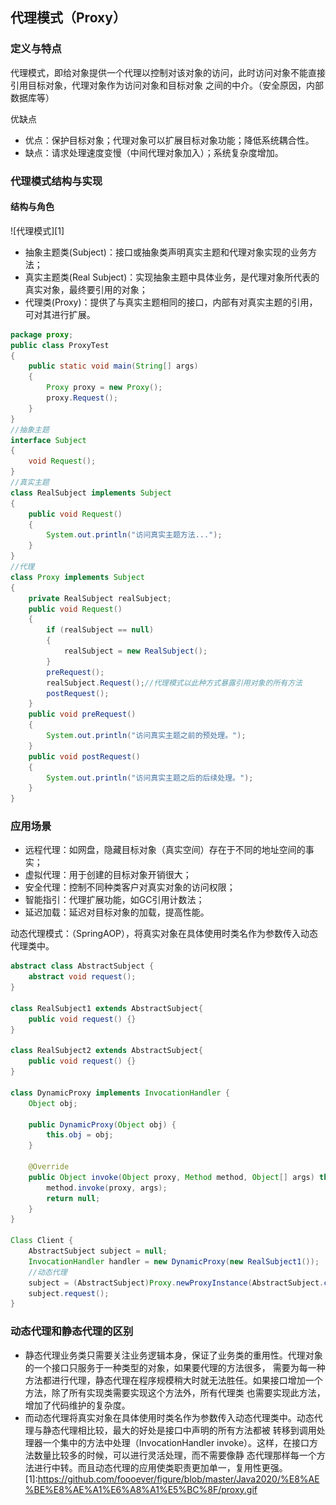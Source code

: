 ## 代理模式（Proxy）
### 定义与特点
代理模式，即给对象提供一个代理以控制对该对象的访问，此时访问对象不能直接引用目标对象，代理对象作为访问对象和目标对象
之间的中介。（安全原因，内部数据库等）

优缺点
* 优点：保护目标对象；代理对象可以扩展目标对象功能；降低系统耦合性。
* 缺点：请求处理速度变慢（中间代理对象加入）；系统复杂度增加。
### 代理模式结构与实现
#### 结构与角色
![代理模式][1]
* 抽象主题类(Subject)：接口或抽象类声明真实主题和代理对象实现的业务方法；
* 真实主题类(Real Subject)：实现抽象主题中具体业务，是代理对象所代表的真实对象，最终要引用的对象；
* 代理类(Proxy)：提供了与真实主题相同的接口，内部有对真实主题的引用，可对其进行扩展。
```Java
package proxy;
public class ProxyTest
{
    public static void main(String[] args)
    {
        Proxy proxy = new Proxy();
        proxy.Request();
    }
}
//抽象主题
interface Subject
{
    void Request();
}
//真实主题
class RealSubject implements Subject
{
    public void Request()
    {
        System.out.println("访问真实主题方法...");
    }
}
//代理
class Proxy implements Subject
{
    private RealSubject realSubject;
    public void Request()
    {
        if (realSubject == null)
        {
            realSubject = new RealSubject();
        }
        preRequest();
        realSubject.Request();//代理模式以此种方式暴露引用对象的所有方法
        postRequest();
    }
    public void preRequest()
    {
        System.out.println("访问真实主题之前的预处理。");
    }
    public void postRequest()
    {
        System.out.println("访问真实主题之后的后续处理。");
    }
}
```
### 应用场景
* 远程代理：如网盘，隐藏目标对象（真实空间）存在于不同的地址空间的事实；
* 虚拟代理：用于创建的目标对象开销很大；
* 安全代理：控制不同种类客户对真实对象的访问权限；
* 智能指引：代理扩展功能，如GC引用计数法；
* 延迟加载：延迟对目标对象的加载，提高性能。

动态代理模式：（SpringAOP），将真实对象在具体使用时类名作为参数传入动态代理类中。
```Java
abstract class AbstractSubject {
    abstract void request();
}

class RealSubject1 extends AbstractSubject{
    public void request() {}
}

class RealSubject2 extends AbstractSubject{
    public void request() {}
}

class DynamicProxy implements InvocationHandler {
    Object obj;

    public DynamicProxy(Object obj) {
        this.obj = obj;
    }
	
    @Override
    public Object invoke(Object proxy, Method method, Object[] args) throws Throwable {
        method.invoke(proxy, args);
        return null;
    }
}

Class Client {
    AbstractSubject subject = null;
    InvocationHandler handler = new DynamicProxy(new RealSubject1());
    //动态代理
    subject = (AbstractSubject)Proxy.newProxyInstance(AbstractSubject.class.getClassLoader(), new Class[]{AbstractSubject.class}, handler);
    subject.request();
}
```
### 动态代理和静态代理的区别
* 静态代理业务类只需要关注业务逻辑本身，保证了业务类的重用性。代理对象的一个接口只服务于一种类型的对象，如果要代理的方法很多，
需要为每一种方法都进行代理，静态代理在程序规模稍大时就无法胜任。如果接口增加一个方法，除了所有实现类需要实现这个方法外，所有代理类
也需要实现此方法，增加了代码维护的复杂度。
* 而动态代理将真实对象在具体使用时类名作为参数传入动态代理类中。动态代理与静态代理相比较，最大的好处是接口中声明的所有方法都被
转移到调用处理器一个集中的方法中处理（InvocationHandler invoke）。这样，在接口方法数量比较多的时候，可以进行灵活处理，而不需要像静
态代理那样每一个方法进行中转。而且动态代理的应用使类职责更加单一，复用性更强。
[1]:https://github.com/foooever/figure/blob/master/Java2020/%E8%AE%BE%E8%AE%A1%E6%A8%A1%E5%BC%8F/proxy.gif

